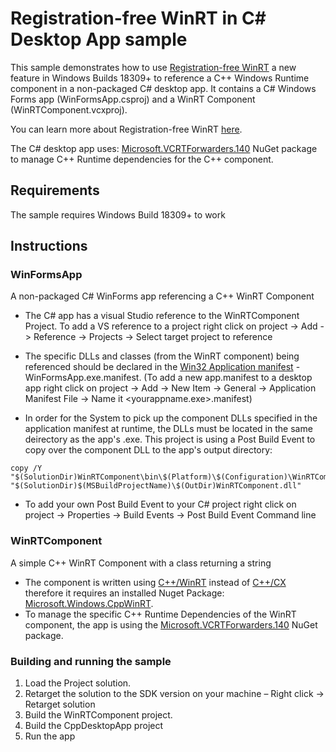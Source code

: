 # Registration-free WinRT in C# Desktop App sample

This sample demonstrates how to use [Registration-free WinRT](https://aka.ms/regfreewinrtblog) a new feature in Windows Builds 18309+ to reference a C++ Windows Runtime component in a non-packaged C# desktop app. It contains a C# Windows Forms app (WinFormsApp.csproj) and a WinRT Component (WinRTComponent.vcxproj).

You can learn more about Registration-free WinRT [here](https://aka.ms/regfreewinrtblog).

The C# desktop app uses:
[Microsoft.VCRTForwarders.140](https://github.com/Microsoft/vcrt-forwarders) NuGet package to manage C++ Runtime dependencies for the C++ component.

## Requirements

The sample requires Windows Build 18309+ to work

## Instructions

### WinFormsApp

A non-packaged C# WinForms app referencing a C++ WinRT Component

* The C# app has a visual Studio reference to the WinRTComponent Project. To add a VS reference to a project right click on project -> Add -> Reference -> Projects -> Select target project to reference

* The specific DLLs and classes (from the WinRT component) being referenced should be declared in the [Win32 Application manifest](https://docs.microsoft.com/en-us/windows/desktop/SbsCs/application-manifests) - WinFormsApp.exe.manifest.
(To add a new app.manifest to a desktop app right click on project -> Add -> New Item -> General -> Application Manifest File -> Name it <yourappname.exe>.manifest) 

* In order for the System to pick up the component DLLs specified in the application manifest at runtime, the DLLs must be located in the same deirectory as the app's .exe. This project is using a Post Build Event to copy over the component DLL to the app's output directory:

````
copy /Y "$(SolutionDir)WinRTComponent\bin\$(Platform)\$(Configuration)\WinRTComponent.dll"  "$(SolutionDir)$(MSBuildProjectName)\$(OutDir)WinRTComponent.dll" 

````
* To add your own Post Build Event to your C# project right click on project -> Properties -> Build Events -> Post Build Event Command line

### WinRTComponent

A simple C++ WinRT Component with a class returning a string

* The component is written using [C++/WinRT](https://docs.microsoft.com/en-us/windows/uwp/cpp-and-winrt-apis/intro-to-using-cpp-with-winrt) instead of [C++/CX](https://docs.microsoft.com/en-us/cpp/cppcx/visual-c-language-reference-c-cx?view=vs-2017) therefore it requires an installed Nuget Package: [Microsoft.Windows.CppWinRT](https://www.nuget.org/packages/Microsoft.Windows.CppWinRT/).
* To manage the specific C++ Runtime Dependencies of the WinRT component, the app is using the [Microsoft.VCRTForwarders.140](https://github.com/Microsoft/vcrt-forwarders) NuGet package.

### Building and running the sample

1. Load the Project solution.
2. Retarget the solution to the SDK version on your machine – Right click -> Retarget solution
3. Build the WinRTComponent project.
4. Build the CppDesktopApp project
5. Run the app


